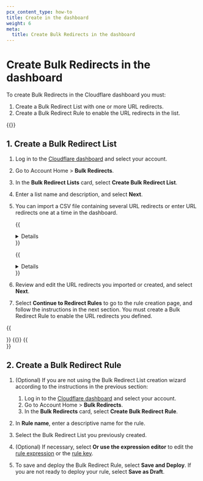 ```yaml
---
pcx_content_type: how-to
title: Create in the dashboard
weight: 6
meta:
  title: Create Bulk Redirects in the dashboard
---
```


# Create Bulk Redirects in the dashboard

To create Bulk Redirects in the Cloudflare dashboard you must:

1. Create a Bulk Redirect List with one or more URL redirects.
2. Create a Bulk Redirect Rule to enable the URL redirects in the list.

{{<render file="url-forwarding/_requires-proxied-site.md" withParameters="Bulk Redirects">}}

## 1. Create a Bulk Redirect List

1. Log in to the [Cloudflare dashboard](https://dash.cloudflare.com) and select your account.
2. Go to Account Home > **Bulk Redirects**.
3. In the **Bulk Redirect Lists** card, select **Create Bulk Redirect List**.
4. Enter a list name and description, and select **Next**.

5. You can import a CSV file containing several URL redirects or enter URL redirects one at a time in the dashboard.

    {{<details header="Import a CSV file">}}

    1\. Drag and drop a CSV file containing URL redirects or select **browse** and select a CSV file. For more information on the file format, refer to [CSV file format](/rules/url-forwarding/bulk-redirects/reference/csv-file-format/).

    2\. The dashboard will display the URL redirects that were successfully imported from the file. You can manually adjust the displayed records or add/remove URL redirects before proceeding.

    3\. Select **Next**.

    {{</details>}}

    {{<details header="Add URL redirects manually">}}

    1\. Select **Or, manually add URL redirects**.

    2\. Enter the URL redirects you wish to add to the list. You must enter at least the following three fields: **Source URL**, **Target URL**, and **Status**. To set additional options, expand **Edit Parameters**.

    3\. Add more URL redirects, if required.

    4\. Select **Next**.

    {{</details>}}

6. Review and edit the URL redirects you imported or created, and select **Next**.
7. Select **Continue to Redirect Rules** to go to the rule creation page, and follow the instructions in the next section. You must create a Bulk Redirect Rule to enable the URL redirects you defined.

{{<Aside type="note" header="Notes">}}
{{<render productFolder="fundamentals" file="_lists-import-notes.md">}}
{{</Aside>}}

## 2. Create a Bulk Redirect Rule

1. (Optional) If you are not using the Bulk Redirect List creation wizard according to the instructions in the previous section:
    1. Log in to the [Cloudflare dashboard](https://dash.cloudflare.com) and select your account.
    2. Go to Account Home > **Bulk Redirects**.
    3. In the **Bulk Redirects** card, select **Create Bulk Redirect Rule**.

2. In **Rule name**, enter a descriptive name for the rule.
3. Select the Bulk Redirect List you previously created.
4. (Optional) If necessary, select **Or use the expression editor** to edit the [rule expression](/rules/url-forwarding/bulk-redirects/concepts/#expression) or the [rule key](/rules/url-forwarding/bulk-redirects/concepts/#key).
5. To save and deploy the Bulk Redirect Rule, select **Save and Deploy**. If you are not ready to deploy your rule, select **Save as Draft**.
